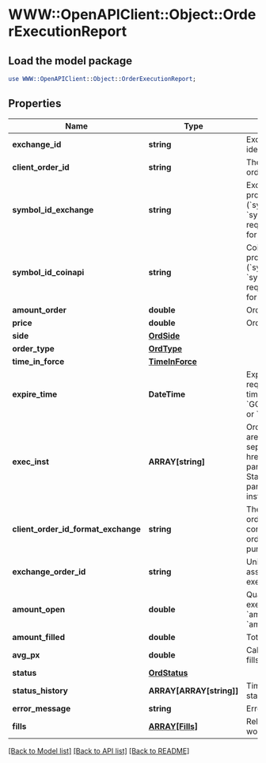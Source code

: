 # WWW::OpenAPIClient::Object::OrderExecutionReport

## Load the model package
```perl
use WWW::OpenAPIClient::Object::OrderExecutionReport;
```

## Properties
Name | Type | Description | Notes
------------ | ------------- | ------------- | -------------
**exchange_id** | **string** | Exchange identifier used to identify the routing destination. | 
**client_order_id** | **string** | The unique identifier of the order assigned by the client. | 
**symbol_id_exchange** | **string** | Exchange symbol. One of the properties (&#x60;symbol_id_exchange&#x60;, &#x60;symbol_id_coinapi&#x60;) is required to identify the market for the new order. | [optional] 
**symbol_id_coinapi** | **string** | CoinAPI symbol. One of the properties (&#x60;symbol_id_exchange&#x60;, &#x60;symbol_id_coinapi&#x60;) is required to identify the market for the new order. | [optional] 
**amount_order** | **double** | Order quantity. | 
**price** | **double** | Order price. | 
**side** | [**OrdSide**](OrdSide.md) |  | 
**order_type** | [**OrdType**](OrdType.md) |  | 
**time_in_force** | [**TimeInForce**](TimeInForce.md) |  | 
**expire_time** | **DateTime** | Expiration time. Conditionaly required for orders with time_in_force &#x3D; &#x60;GOOD_TILL_TIME_EXCHANGE&#x60; or &#x60;GOOD_TILL_TIME_OEML&#x60;. | [optional] 
**exec_inst** | **ARRAY[string]** | Order execution instructions are documented in the separate section: &lt;a href&#x3D;\&quot;#oeml-order-params-exec\&quot;&gt;OEML / Starter Guide / Order parameters / Execution instructions&lt;/a&gt;  | [optional] 
**client_order_id_format_exchange** | **string** | The unique identifier of the order assigned by the client converted to the exchange order tag format for the purpose of tracking it. | 
**exchange_order_id** | **string** | Unique identifier of the order assigned by the exchange or executing system. | [optional] 
**amount_open** | **double** | Quantity open for further execution. &#x60;amount_open&#x60; &#x3D; &#x60;amount_order&#x60; - &#x60;amount_filled&#x60; | 
**amount_filled** | **double** | Total quantity filled. | 
**avg_px** | **double** | Calculated average price of all fills on this order. | [optional] 
**status** | [**OrdStatus**](OrdStatus.md) |  | 
**status_history** | **ARRAY[ARRAY[string]]** | Timestamped history of order status changes. | [optional] 
**error_message** | **string** | Error message. | [optional] 
**fills** | [**ARRAY[Fills]**](Fills.md) | Relay fill information on working orders. | [optional] 

[[Back to Model list]](../README.md#documentation-for-models) [[Back to API list]](../README.md#documentation-for-api-endpoints) [[Back to README]](../README.md)


